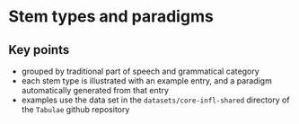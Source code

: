 # Stem types and paradigms


## Key points

- grouped by traditional part of speech and grammatical category
- each stem type is illustrated with an example entry, and a paradigm automatically generated from that entry
- examples use the data set in the `datasets/core-infl-shared` directory of the `Tabulae` github repository